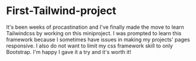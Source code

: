 # First-Tailwind-project
It's been weeks of procastination and I've finally made the move to learn Tailwindcss by working on this miniproject. I was prompted to learn this framework because I sometimes have issues in making my projects' pages responsive. I also do not want to limit my css framework skill to only Bootstrap. I'm happy I gave it a try and it's worth it!